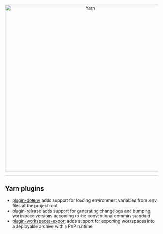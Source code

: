 <p align="center">
  <a href="https://yarnpkg.com/">
    <img alt="Yarn" src="https://github.com/yarnpkg/assets/blob/master/yarn-kitten-full.png?raw=true" width="546">
  </a>
</p>

---

## Yarn plugins

- [plugin-dotenv](packages/plugin-dotenv) adds support for loading
environment variables from .env files at the project root
- [plugin-release](packages/plugin-release) adds support for generating
changelogs and bumping workspace versions according to the conventional commits
standard
- [plugin-workspaces-export](packages/plugin-workspaces-export) adds support for
exporting workspaces into a deployable archive with a PnP runtime
